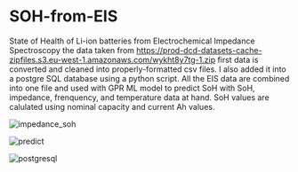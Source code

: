 # SOH-from-EIS
State of Health of Li-ion batteries from Electrochemical Impedance Spectroscopy
the data taken from https://prod-dcd-datasets-cache-zipfiles.s3.eu-west-1.amazonaws.com/wykht8y7tg-1.zip
first data is converted and cleaned into properly-formatted csv files. I also added it into a postgre SQL database using a python script. 
All the EIS data are combined into one file and used with GPR ML model to predict SoH with SoH, impedance, frenquency, and temperature data at hand. SoH values are calulated using nominal capacity and current Ah values.

![impedance_soh](https://user-images.githubusercontent.com/69943289/220211707-5efa3aa7-4b40-4761-ac46-2bb4932c3717.jpg)

![predict](https://user-images.githubusercontent.com/69943289/219979696-e989ce2c-4a56-425b-8c02-bb50b3be4c60.png)

![postgresql](https://user-images.githubusercontent.com/69943289/220211952-e3171a1c-eae7-43df-849f-fc87f95ea0d5.jpg)
